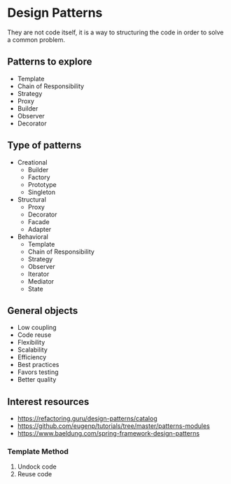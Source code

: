 # Design Patterns

They are not code itself, it is a way to structuring the code in order
to solve a common problem.

## Patterns to explore

* Template
* Chain of Responsibility
* Strategy
* Proxy
* Builder
* Observer
* Decorator

## Type of patterns

* Creational
    * Builder
    * Factory
    * Prototype
    * Singleton
* Structural
    * Proxy
    * Decorator
    * Facade
    * Adapter
* Behavioral
    * Template
    * Chain of Responsibility
    * Strategy
    * Observer
    * Iterator
    * Mediator
    * State
  
## General objects

* Low coupling
* Code reuse
* Flexibility
* Scalability
* Efficiency
* Best practices
* Favors testing
* Better quality

## Interest resources

* https://refactoring.guru/design-patterns/catalog
* https://github.com/eugenp/tutorials/tree/master/patterns-modules
* https://www.baeldung.com/spring-framework-design-patterns

### Template Method

1. Undock code
2. Reuse code